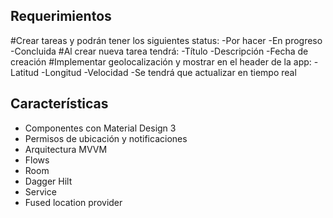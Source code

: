 ## Requerimientos

#Crear tareas y podrán tener los siguientes status:
-Por hacer
-En progreso
-Concluida
#Al crear nueva tarea tendrá:
-Título
-Descripción
-Fecha de creación
#Implementar geolocalización y mostrar en el header de la app:
-Latitud
-Longitud
-Velocidad
-Se tendrá que actualizar en tiempo real

## Características
- Componentes con Material Design 3
- Permisos de ubicación y notificaciones
- Arquitectura MVVM
- Flows
- Room
- Dagger Hilt
- Service
- Fused location provider
